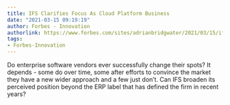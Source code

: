 ```yaml
---
title: IFS Clarifies Focus As Cloud Platform Business
date: "2021-03-15 09:19:19"
author: Forbes - Innovation
authorlink: https://www.forbes.com/sites/adrianbridgwater/2021/03/15/ifs-clarifies-focus-as-cloud-platform-business/
tags:
- Forbes-Innovation
---
```

Do enterprise software vendors ever successfully change their spots? It depends - some do over time, some after efforts to convince the market they have a new wider approach and a few just don’t. Can IFS broaden its perceived position beyond the ERP label that has defined the firm in recent years?